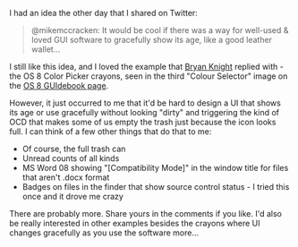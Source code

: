 <!--
.. title: Software aging well vs. UI that triggers OCD
.. date: 2010/05/25 10:30
.. slug: software-aging-well-vs-ui-that-triggers-ocd
.. link:
.. description:
.. tags: design, mac, ui
-->


I had an idea the other day that I shared on Twitter:



> @mikemccracken: It would be cool if there was a way for well-used & loved GUI software to gracefully show its age, like a good leather wallet…



I still like this idea, and I loved the example that [Bryan Knight](https://twitter.com/skabaru) replied with - the OS 8 Color Picker crayons, seen in the third "Colour Selector" image on the [OS 8 GUIdebook page](http://guidebookgallery.org/screenshots/macos80).

However, it just occurred to me that it'd be hard to design a UI that shows its age or use gracefully without looking "dirty" and triggering the kind of OCD that makes some of us empty the trash just because the icon looks full. I can think of a few other things that do that to me:

* Of course, the full trash can
* Unread counts of all kinds
* MS Word 08 showing "[Compatibility Mode]" in the window title for files that aren't .docx format
* Badges on files in the finder that show source control status - I tried this once and it drove me crazy

There are probably more. Share yours in the comments if you like. I'd also be really interested in other examples besides the crayons where UI changes gracefully as you use the software more…
